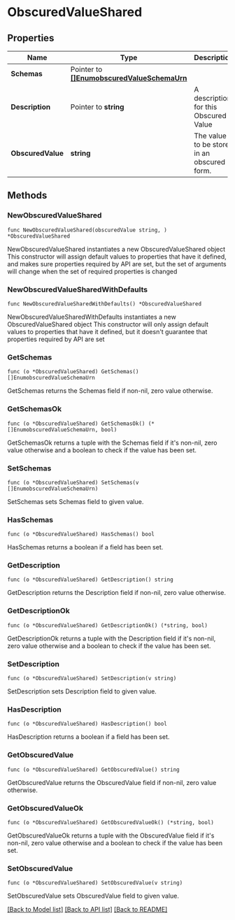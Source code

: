 # ObscuredValueShared

## Properties

Name | Type | Description | Notes
------------ | ------------- | ------------- | -------------
**Schemas** | Pointer to [**[]EnumobscuredValueSchemaUrn**](EnumobscuredValueSchemaUrn.md) |  | [optional] 
**Description** | Pointer to **string** | A description for this Obscured Value | [optional] 
**ObscuredValue** | **string** | The value to be stored in an obscured form. | 

## Methods

### NewObscuredValueShared

`func NewObscuredValueShared(obscuredValue string, ) *ObscuredValueShared`

NewObscuredValueShared instantiates a new ObscuredValueShared object
This constructor will assign default values to properties that have it defined,
and makes sure properties required by API are set, but the set of arguments
will change when the set of required properties is changed

### NewObscuredValueSharedWithDefaults

`func NewObscuredValueSharedWithDefaults() *ObscuredValueShared`

NewObscuredValueSharedWithDefaults instantiates a new ObscuredValueShared object
This constructor will only assign default values to properties that have it defined,
but it doesn't guarantee that properties required by API are set

### GetSchemas

`func (o *ObscuredValueShared) GetSchemas() []EnumobscuredValueSchemaUrn`

GetSchemas returns the Schemas field if non-nil, zero value otherwise.

### GetSchemasOk

`func (o *ObscuredValueShared) GetSchemasOk() (*[]EnumobscuredValueSchemaUrn, bool)`

GetSchemasOk returns a tuple with the Schemas field if it's non-nil, zero value otherwise
and a boolean to check if the value has been set.

### SetSchemas

`func (o *ObscuredValueShared) SetSchemas(v []EnumobscuredValueSchemaUrn)`

SetSchemas sets Schemas field to given value.

### HasSchemas

`func (o *ObscuredValueShared) HasSchemas() bool`

HasSchemas returns a boolean if a field has been set.

### GetDescription

`func (o *ObscuredValueShared) GetDescription() string`

GetDescription returns the Description field if non-nil, zero value otherwise.

### GetDescriptionOk

`func (o *ObscuredValueShared) GetDescriptionOk() (*string, bool)`

GetDescriptionOk returns a tuple with the Description field if it's non-nil, zero value otherwise
and a boolean to check if the value has been set.

### SetDescription

`func (o *ObscuredValueShared) SetDescription(v string)`

SetDescription sets Description field to given value.

### HasDescription

`func (o *ObscuredValueShared) HasDescription() bool`

HasDescription returns a boolean if a field has been set.

### GetObscuredValue

`func (o *ObscuredValueShared) GetObscuredValue() string`

GetObscuredValue returns the ObscuredValue field if non-nil, zero value otherwise.

### GetObscuredValueOk

`func (o *ObscuredValueShared) GetObscuredValueOk() (*string, bool)`

GetObscuredValueOk returns a tuple with the ObscuredValue field if it's non-nil, zero value otherwise
and a boolean to check if the value has been set.

### SetObscuredValue

`func (o *ObscuredValueShared) SetObscuredValue(v string)`

SetObscuredValue sets ObscuredValue field to given value.



[[Back to Model list]](../README.md#documentation-for-models) [[Back to API list]](../README.md#documentation-for-api-endpoints) [[Back to README]](../README.md)


